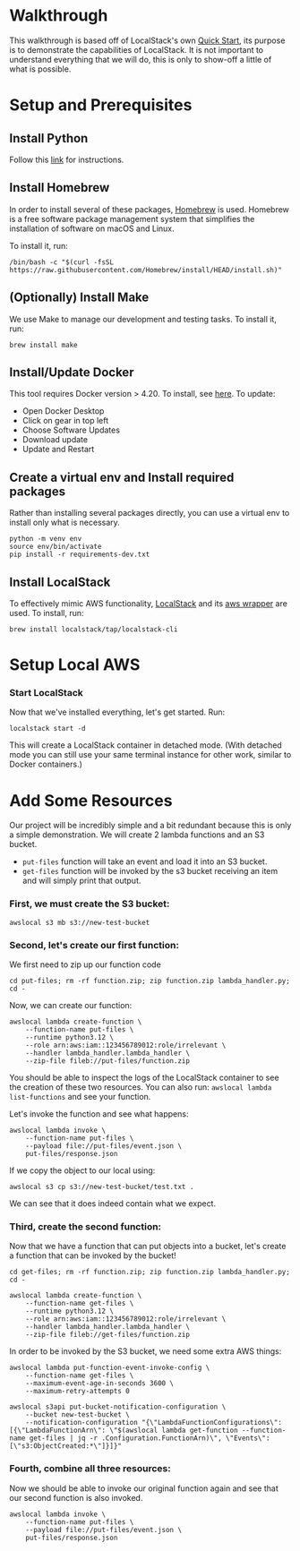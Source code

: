 # Walkthrough

This walkthrough is based off of LocalStack's own [Quick Start](https://docs.localstack.cloud/getting-started/quickstart/), its purpose is to demonstrate the capabilities of LocalStack. It is not important to understand everything that we will do, this is only to show-off a little of what is possible.

# Setup and Prerequisites

## Install Python

Follow this [link](https://kinsta.com/knowledgebase/install-python/#mac) for instructions.

## Install Homebrew

In order to install several of these packages, [Homebrew](https://brew.sh/) is used. Homebrew is a free software package management system that simplifies the installation of software on macOS and Linux.

To install it, run:

```
/bin/bash -c "$(curl -fsSL https://raw.githubusercontent.com/Homebrew/install/HEAD/install.sh)"
```

## (Optionally) Install Make

We use Make to manage our development and testing tasks. To install it, run:

```
brew install make
```

## Install/Update Docker

This tool requires Docker version > 4.20. To install, see [here](https://docs.docker.com/desktop/install/mac-install/). To update:

- Open Docker Desktop
- Click on gear in top left
- Choose Software Updates
- Download update
- Update and Restart

## Create a virtual env and Install required packages

Rather than installing several packages directly, you can use a virtual env to install only what is necessary.

```
python -m venv env
source env/bin/activate
pip install -r requirements-dev.txt
```

## Install LocalStack

To effectively mimic AWS functionality, [LocalStack](https://docs.localstack.cloud/getting-started/) and its [aws wrapper](https://github.com/localstack/awscli-local) are used. To install, run:

```
brew install localstack/tap/localstack-cli
```

# Setup Local AWS

### Start LocalStack

Now that we've installed everything, let's get started. Run:

```
localstack start -d
```

This will create a LocalStack container in detached mode. (With detached mode you can still use your same terminal instance for other work, similar to Docker containers.)

# Add Some Resources

Our project will be incredibly simple and a bit redundant because this is only a simple demonstration. We will create 2 lambda functions and an S3 bucket.

- `put-files` function will take an event and load it into an S3 bucket.
- `get-files` function will be invoked by the s3 bucket receiving an item and will simply print that output.

### First, we must create the S3 bucket:

```
awslocal s3 mb s3://new-test-bucket
```

### Second, let's create our first function:

We first need to zip up our function code

```
cd put-files; rm -rf function.zip; zip function.zip lambda_handler.py; cd -
```

Now, we can create our function:

```
awslocal lambda create-function \
    --function-name put-files \
    --runtime python3.12 \
    --role arn:aws:iam::123456789012:role/irrelevant \
    --handler lambda_handler.lambda_handler \
    --zip-file fileb://put-files/function.zip
```

You should be able to inspect the logs of the LocalStack container to see the creation of these two resources. You can also run: `awslocal lambda list-functions` and see your function.

Let's invoke the function and see what happens:

```
awslocal lambda invoke \
    --function-name put-files \
    --payload file://put-files/event.json \
    put-files/response.json
```

If we copy the object to our local using:
```
awslocal s3 cp s3://new-test-bucket/test.txt .
```
We can see that it does indeed contain what we expect.

### Third, create the second function:

Now that we have a function that can put objects into a bucket, let's create a function that can be invoked by the bucket!

```
cd get-files; rm -rf function.zip; zip function.zip lambda_handler.py; cd -
```

```
awslocal lambda create-function \
    --function-name get-files \
    --runtime python3.12 \
    --role arn:aws:iam::123456789012:role/irrelevant \
    --handler lambda_handler.lambda_handler \
    --zip-file fileb://get-files/function.zip
```

In order to be invoked by the S3 bucket, we need some extra AWS things:

```
awslocal lambda put-function-event-invoke-config \
    --function-name get-files \
    --maximum-event-age-in-seconds 3600 \
    --maximum-retry-attempts 0
```
```
awslocal s3api put-bucket-notification-configuration \
    --bucket new-test-bucket \
    --notification-configuration "{\"LambdaFunctionConfigurations\": [{\"LambdaFunctionArn\": \"$(awslocal lambda get-function --function-name get-files | jq -r .Configuration.FunctionArn)\", \"Events\": [\"s3:ObjectCreated:*\"]}]}"
```

### Fourth, combine all three resources:

Now we should be able to invoke our original function again and see that our second function is also invoked.

```
awslocal lambda invoke \
    --function-name put-files \
    --payload file://put-files/event.json \
    put-files/response.json
```
